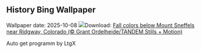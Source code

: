 ## History Bing Wallpaper
Wallpaper date: 2025-10-08
![](https://www.bing.com/th?id=OHR.RidgwayAspens_EN-US0136548884_UHD.jpg&w=1000)Download: [Fall colors below Mount Sneffels near Ridgway, Colorado (© Grant Ordelheide/TANDEM Stills + Motion)](https://www.bing.com/th?id=OHR.RidgwayAspens_EN-US0136548884_UHD.jpg)

Auto get programm by LtgX
